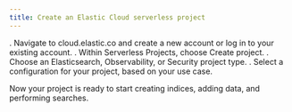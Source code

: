 ```yaml
---
title: Create an Elastic Cloud serverless project
---
```


. Navigate to cloud.elastic.co and create a new account or log in to your existing account.
. Within Serverless Projects, choose Create project.
. Choose an Elasticsearch, Observability, or Security project type.
. Select a configuration for your project, based on your use case.

Now your project is ready to start creating indices, adding data, and performing searches.
